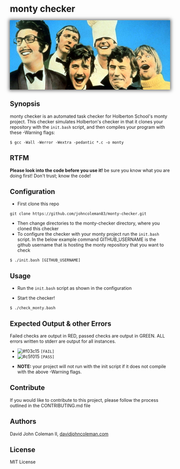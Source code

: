 # monty checker

<img src="https://github.com/johncoleman83/monty-checker/blob/master/Python1.jpg" alt="monty python" style="box-shadow: 0 0 10px 3px #707070;">


## Synopsis

monty checker is an automated task checker for Holberton School's monty project.
This checker simulates Holberton's checker in that it clones your repository
with the `init.bash` script, and then compiles your program with these -Warning
flags:

```
$ gcc -Wall -Werror -Wextra -pedantic *.c -o monty
```

## RTFM

**Please look into the code before you use it!**  be sure
you know what you are doing first! Don't trust; know the code!

## Configuration

* First clone this repo
```
git clone https://github.com/johncoleman83/monty-checker.git
```
* Then change directories to the monty-checker directory, where you cloned this checker
* To configure the checker with your monty project run the `init.bash` script.
  In the below example command GITHUB_USERNAME is the github username that is
  hosting the monty repository that you want to check

```
$ ./init.bash [GITHUB_USERNAME]
```

## Usage

* Run the `init.bash` script as shown in the configuration

* Start the checker!

```
$ ./check_monty.bash
```

## Expected Output & other Errors

Failed checks are output in RED, passed checks are output in GREEN.  ALL errors
written to stderr are output for all instances.

  - ![#f03c15](https://placehold.it/15/f03c15/000000?text=+) `[FAIL]`
  - ![#c5f015](https://placehold.it/15/c5f015/000000?text=+) `[PASS]`

* **NOTE:** your project will not run with the init script if it does not
  compile with the above -Warning flags.

## Contribute

If you would like to contribute to this project, please follow the process
outlined in the CONTRIBUTING.md file

## Authors

David John Coleman II, [davidjohncoleman.com](http://www.davidjohncoleman.com)

## License

MIT License